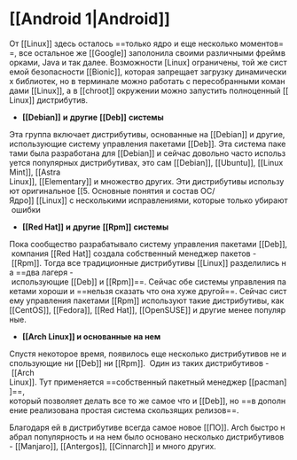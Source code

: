 #  **[[Android 1|Android]]** 
    
От [[Linux]] здесь осталось ==только ядро и еще несколько моментов==, все остальное же [[Google]] заполонила своими различными фреймворками, Java и так далее. Возможности [Linux] ограничены, той же системой безопасности [[Bionic]], которая запрещает загрузку динамических библиотек, но в терминале можно работать с пересобранными командами [[Linux]], а в [[chroot]] окружении можно запустить полноценный [[Linux]] дистрибутив.

-   **[[Debian]]** **и** **другие** **[[Deb]]** **системы**
    
Эта группа включает дистрибутивы, основанные на [[Debian]] и другие, использующие систему управления пакетами [[Deb]]. Эта система пакетами была разработана для [[Debian]] и сейчас довольно часто используется популярных дистрибутивах, это сам [[Debian]], [[Ubuntu]], [[LinuxMint]], [[Astra Linux]], [[Elementary]] и множество других. Эти дистрибутивы используют оригинальное [[5. Основные понятия и состав ОС/Ядро]] [[Linux]] с несколькими исправлениями, которые только убирают ошибки

-   **[[Red Hat]]** **и** **другие** **[[Rpm]]** **системы**
    
Пока сообщество разрабатывало систему управления пакетами [[Deb]], компания [[Red Hat]] создала собственный менеджер пакетов - [[Rpm]]. Тогда все традиционные дистрибутивы [[Linux]] разделились на ==два лагеря - использующие [[Deb]] и [[Rpm]]==. Сейчас обе системы управления пакетами хороши и ==нельзя сказать что она хуже другой==. Сейчас систему управления пакетами [[Rpm]] используют такие дистрибутивы, как [[CentOS]], [[Fedora]], [[Red Hat]], [[OpenSUSE]] и другие менее популярные.

-   **[[Arch Linux]] и основанные на нем**
    
Спустя некоторое время, появилось еще несколько дистрибутивов не использующие ни [[Deb]] ни [[Rpm]]. 
Один из таких дистрибутивов - [[Arch Linux]]. Тут применяется ==собственный пакетный менеджер [[pacman]]==, 
который позволяет делать все то же самое что и [[Deb]], но ==в дополнение реализована простая система скользящих релизов==. 

Благодаря ей в дистрибутиве всегда самое новое [[ПО]]. Arch быстро набрал популярность и на нем было основано несколько дистрибутивов - [[Manjaro]], [[Antergos]], [[Cinnarch]] и много других.